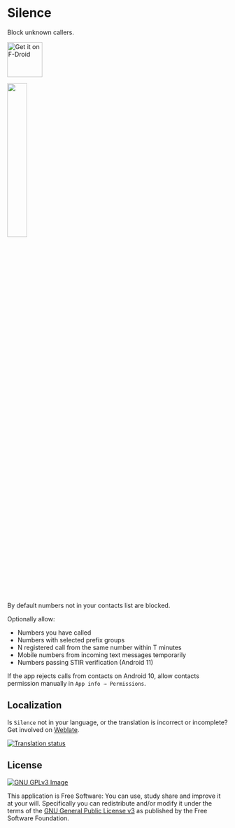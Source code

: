 # Silence

Block unknown callers.

<a 
    href="https://f-droid.org/packages/me.lucky.silence/" 
    rel="nofollow">
<img 
    alt="Get it on F-Droid" 
    height="80" 
    src="https://user-images.githubusercontent.com/53379023/142497343-0e635fc5-056b-46ff-8d8e-d607ed95527e.png" 
    data-canonical-src="https://fdroid.gitlab.io/artwork/badge/get-it-on.png" 
    style="max-width: 100%;">
</a>

<img 
    src="https://user-images.githubusercontent.com/53379023/147714498-c462621c-d25b-4c41-a077-faa5decf62de.png" 
    width="30%" 
    height="30%">

By default numbers not in your contacts list are blocked.

Optionally allow:
- Numbers you have called
- Numbers with selected prefix groups
- N registered call from the same number within T minutes
- Mobile numbers from incoming text messages temporarily
- Numbers passing STIR verification (Android 11)

If the app rejects calls from contacts on Android 10, allow contacts permission manually in 
`App info → Permissions`.

## Localization

Is `Silence` not in your language, or the translation is incorrect or incomplete? Get involved 
on [Weblate](https://hosted.weblate.org/engage/me-lucky-silence/).

<a href="https://hosted.weblate.org/engage/me-lucky-silence/">
<img 
    src="https://hosted.weblate.org/widgets/me-lucky-silence/-/app/horizontal-auto.svg" 
    alt="Translation status" />
</a>

## License
[![GNU GPLv3 Image](https://www.gnu.org/graphics/gplv3-127x51.png)](http://www.gnu.org/licenses/gpl-3.0.en.html)  

This application is Free Software: You can use, study share and improve it at your
will. Specifically you can redistribute and/or modify it under the terms of the
[GNU General Public License v3](https://www.gnu.org/licenses/gpl.html) as
published by the Free Software Foundation.
